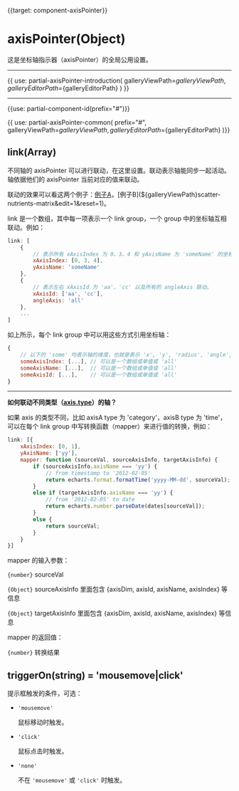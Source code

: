 
{{target: component-axisPointer}}

# axisPointer(Object)

这是坐标轴指示器（axisPointer）的全局公用设置。

---

{{ use: partial-axisPointer-introduction(
    galleryViewPath=${galleryViewPath},
    galleryEditorPath=${galleryEditorPath}
) }}

---

{{use: partial-component-id(prefix="#")}}

{{ use: partial-axisPointer-common(
    prefix="#",
    galleryViewPath=${galleryViewPath},
    galleryEditorPath=${galleryEditorPath}
)}}

## link(Array)

不同轴的 axisPointer 可以进行联动，在这里设置。联动表示轴能同步一起活动。轴依据他们的 axisPointer 当前对应的值来联动。

联动的效果可以看这两个例子：[例子A](${galleryViewPath}candlestick-brush&edit=1&reset=1)，[例子B](${galleryViewPath}scatter-nutrients-matrix&edit=1&reset=1)。

link 是一个数组，其中每一项表示一个 link group，一个 group 中的坐标轴互相联动。例如：

```js
link: [
    {
        // 表示所有 xAxisIndex 为 0、3、4 和 yAxisName 为 'someName' 的坐标轴联动。
        xAxisIndex: [0, 3, 4],
        yAxisName: 'someName'
    },
    {
        // 表示左右 xAxisId 为 'aa'、'cc' 以及所有的 angleAxis 联动。
        xAxisId: ['aa', 'cc'],
        angleAxis: 'all'
    },
    ...
]
```

如上所示，每个 link group 中可以用这些方式引用坐标轴：

```js
{
    // 以下的 'some' 均表示轴的维度，也就是表示 'x', 'y', 'radius', 'angle', 'single'
    someAxisIndex: [...], // 可以是一个数组或单值或 'all'
    someAxisName: [...],  // 可以是一个数组或单值或 'all'
    someAxisId: [...],    // 可以是一个数组或单值或 'all'
}
```

---

**如何联动不同类型（[axis.type](~xAxis.type)）的轴？**

如果 axis 的类型不同，比如 axisA type 为 'category'，axisB type 为 'time'，可以在每个 link group 中写转换函数（mapper）来进行值的转换，例如：

```js
link: [{
    xAxisIndex: [0, 1],
    yAxisName: ['yy'],
    mapper: function (sourceVal, sourceAxisInfo, targetAxisInfo) {
        if (sourceAxisInfo.axisName === 'yy') {
            // from timestamp to '2012-02-05'
            return echarts.format.formatTime('yyyy-MM-dd', sourceVal);
        }
        else if (targetAxisInfo.axisName === 'yy') {
            // from '2012-02-05' to date
            return echarts.number.parseDate(dates[sourceVal]);
        }
        else {
            return sourceVal;
        }
    }
}]
```

mapper 的输入参数：

`{number}` sourceVal

`{Object}` sourceAxisInfo 里面包含 {axisDim, axisId, axisName, axisIndex} 等信息

`{Object}` targetAxisInfo 里面包含 {axisDim, axisId, axisName, axisIndex} 等信息

mapper 的返回值：

`{number}` 转换结果



## triggerOn(string) = 'mousemove|click'

提示框触发的条件，可选：

+ `'mousemove'`

    鼠标移动时触发。

+ `'click'`

    鼠标点击时触发。

+ `'none'`

    不在 `'mousemove'` 或 `'click'` 时触发。
